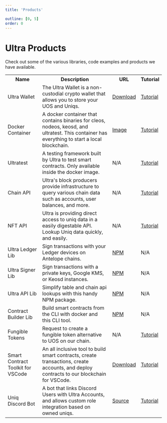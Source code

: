 ```yaml
---
title: 'Products'

outline: [0, 5]
order: 0
---
```


# Ultra Products

Check out some of the various libraries, code examples and products we have available.

<table>
    <tr>
        <th>Name</th>
        <th>Description</th>
        <th>URL</th>
        <th>Tutorial</th>
    </tr>
    <tr>
        <td>Ultra Wallet</td>
        <td>The Ultra Wallet is a non-custodial crypto wallet that allows you to store your UOS and Uniqs.</td>
        <td><a href="https://chromewebstore.google.com/detail/ultra-wallet/kjjebdkfeagdoogagbhepmbimaphnfln">Download</a></td>
        <td><a href="./ultra-wallet/index">Tutorial</a></td>
    </tr>
    <tr>
        <td>Docker Container</td>
        <td>A docker container that contains binaries for cleos, nodeos, keosd, and ultratest. This container has everything to start a local blockchain.</td>
        <td><a href="https://quay.io/repository/ultra.io/3rdparty-devtools?tab=tags&tag=latest">Image</a></td>
        <td><a href="../tutorials/docker/index">Tutorial</a></td>
    </tr>
    <tr>
        <td>Ultratest</td>
        <td>A testing framework built by Ultra to test smart contracts. Only available inside the docker image.</td>
        <td>N/A</td>
        <td><a href="./ultratest/index">Tutorial</a></td>
    </tr>
    <tr>
        <td>Chain API</td>
        <td>Ultra's block producers provide infrastructure to query various chain data such as accounts, user balances, and more.</td>
        <td>N/A</td>
        <td><a href="./chain-api/index">Tutorial</a></td>
    </tr>
    <tr>
        <td>NFT API</td>
        <td>Ultra is providing direct access to uniq data in a easily digestable API. Lookup Uniq data quickly, and easily.</td>
        <td>N/A</td>
        <td><a href="./nft-api/index">Tutorial</a></td>
    </tr>
    <tr>
        <td>Ultra Ledger Lib</td>
        <td>Sign transactions with your Ledger devices on Antelope chains.</td>
        <td><a href="https://www.npmjs.com/package/@ultraos/ultra-ledger-lib">NPM</a></td>
        <td>N/A</td>
    </tr>
    <tr>
        <td>Ultra Signer Lib</td>
        <td>Sign transactions with a private keys, Google KMS, or Keosd instances.</td>
        <td><a href="https://www.npmjs.com/package/@ultraos/ultra-signer-lib">NPM</a></td>
        <td>N/A</td>
    </tr>
    <tr>
        <td>Ultra API Lib</td>
        <td>Simplify table and chain api lookups with this handy NPM package.</td>
        <td><a href="https://www.npmjs.com/package/@ultraos/ultra-api-lib">NPM</a></td>
        <td>N/A</td>
    </tr>
    <tr>
        <td>Contract Builder Lib</td>
        <td>Build smart contracts from the CLI with docker and this CLI tool.</td>
        <td><a href="https://www.npmjs.com/package/@ultraos/contract-builder">NPM</a></td>
        <td>N/A</td>
    </tr>
     <tr>
        <td>Fungible Tokens</td>
        <td>Request to create a fungible token alternative to UOS on our chain.</td>
        <td>N/A</td>
        <td><a href="./fungible-tokens/index">Tutorial</a></td>
    </tr>
    <tr>
        <td>Smart Contract Toolkit for VSCode</td>
        <td>An all inclusive tool to build smart contracts, create transactions, create accounts, and deploy contracts to our blockchain for VSCode.</td>
        <td><a href="https://marketplace.visualstudio.com/items?itemName=ultraio.ultra-cpp">Download</a></td>
        <td><a href="../tutorials/smart-contracts/compile.md">Tutorial</a></td>
    </tr>
    <tr>
        <td>Uniq Discord Bot</td>
        <td>A bot that links Discord Users with Ultra Accounts, and allows custom role integration based on owned uniqs.</td>
        <td><a href="https://github.com/ultraio/ultra-discord-uniq-roles-bot">Source</a></td>
        <td><a href="./uniq-discord-bot/index">Tutorial</a></td>
    </tr>
</table>
